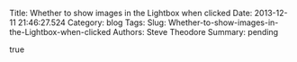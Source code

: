 Title: Whether to show images in the Lightbox when clicked
Date: 2013-12-11 21:46:27.524
Category: blog
Tags: 
Slug: Whether-to-show-images-in-the-Lightbox-when-clicked
Authors: Steve Theodore
Summary: pending

true

